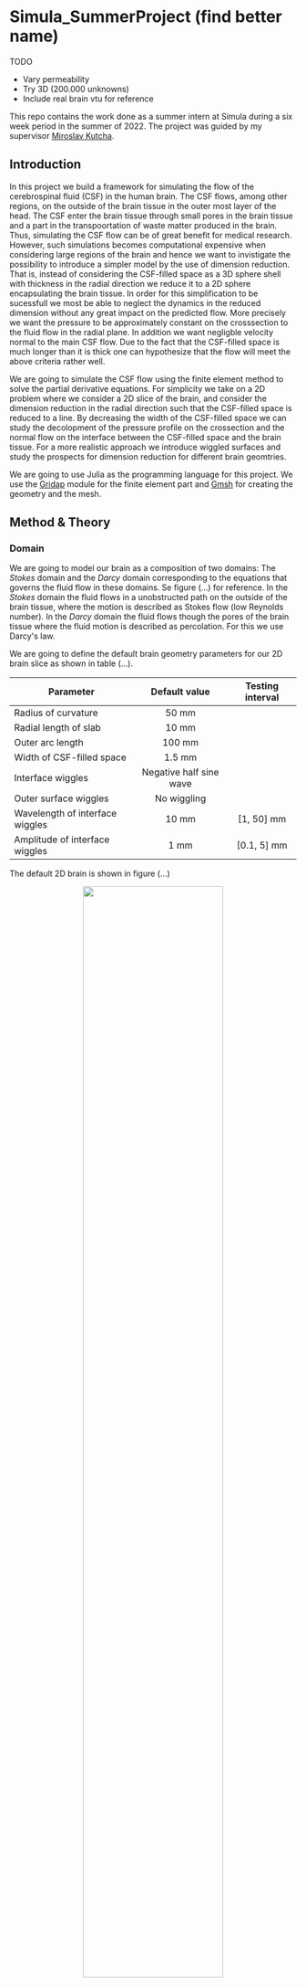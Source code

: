 # Simula_SummerProject (find better name)


TODO
- Vary permeability 
- Try 3D (200.000 unknowns)
- Include real brain vtu for reference

This repo contains the work done as a summer intern at Simula during a six week period in the summer of 2022. The project was guided by my supervisor [Miroslav Kutcha](https://github.com/MiroK).

## Introduction 

In this project we build a framework for simulating the flow of the cerebrospinal fluid (CSF) in the human brain. The CSF flows, among other regions, on the outside of the brain tissue in the outer most layer of the head. The CSF enter the brain tissue through small pores in the brain tissue and a part in the transpoortation of waste matter produced in the brain. Thus, simulating the CSF flow can be of great benefit for medical research. However, such simulations becomes computational expensive when considering large regions of the brain and hence we want to invistigate the possibility to introduce a simpler model by the use of dimension reduction. That is, instead of considering the CSF-filled space as a 3D sphere shell with thickness in the radial direction we reduce it to a 2D sphere encapsulating the brain tissue. In order for this simplification to be sucessfull we most be able to neglect the dynamics in the reduced dimension without any great impact on the predicted flow. More precisely we want the pressure to be approximately constant on the crosssection to the fluid flow in the radial plane. In addition we want negligble velocity normal to the main CSF flow. Due to the fact that the CSF-filled space is much longer than it is thick one can hypothesize that the flow will meet the above criteria rather well. 

We are going to simulate the CSF flow using the finite element method to solve the partial derivative equations. For simplicity we take on a 2D problem where we consider a 2D slice of the brain, and consider the dimension reduction in the radial direction such that the CSF-filled space is reduced to a line. By decreasing the width of the CSF-filled space we can study the decolopment of the pressure profile on the crossection and the normal flow on the interface between the CSF-filled space and the brain tissue. For a more realistic approach we introduce wiggled surfaces and study the prospects for dimension reduction for different brain geomtries.

<!-- Maybe show 2D and 3D models here -->

We are going to use Julia as the programming language for this project. We use the [Gridap](https://gridap.github.io/Gridap.jl/stable/) module for the finite element part and [Gmsh](https://gmsh.info) for creating the geometry and the mesh.

## Method & Theory 

### Domain

We are going to model our brain as a composition of two domains: The *Stokes* domain and the *Darcy* domain corresponding to the equations that governs the fluid flow in these domains. Se figure (...) for reference. In the *Stokes* domain the fluid flows in a unobstructed path on the outside of the brain tissue, where the motion is described as Stokes flow (low Reynolds number). In the *Darcy* domain the fluid flows though the pores of the brain tissue where the fluid motion is described as percolation. For this we use Darcy's law.

We are going to define the default brain geometry parameters for our 2D brain slice as shown in table (...).


|  Parameter | Default value | Testing interval 
|---|:---:|:---:|
| Radius of curvature | 50 mm |
| Radial length of slab | 10 mm |
| Outer arc length | 100 mm |
| Width of CSF-filled space | 1.5 mm |
| Interface wiggles | Negative half sine wave|
| Outer surface wiggles | No wiggling |
| Wavelength of interface wiggles | 10 mm | [1,  50] mm|
| Amplitude of interface wiggles | 1 mm | [0.1, 5] mm |

The default 2D brain is shown in figure (...)

<p align="center">
    <img src="figures/default_2D_brain_example.png"
         alt=""
         style="width:70%">
    <h5 align="center"> 
    Fig.X - Example of default 2D brain geometry. The orange region represents the Stokes domain and the green region the Darcy domain.
    </h5>
</p>

We also have the opportunity to extend the model into 3D. In figure (...) we have extended the 2D default brain geometry with an arc length of XX mm in the third dimension. 


<!-- Picture of 3D Model   -->


### Equations 

We denote $u_S, p_S$ as velocity and pressure respectively in the Stokes domain $S$, and $p_D$ as pressure in the Darcy domain $D$. $\hat{n}_i$ and $\hat{\tau}$ denote the normal and tangentiel component on the $\Gamma$ interface with respect to region $i$. We define the problem by the following equations.

####  <ins> Stokes domain </ins>


$$
\begin{align}
    - \nabla \cdot \sigma(u_S, p_S) &= f_s  &\text{in} \ \Omega_S \\
    \nabla \cdot u_S &= 0   &\text{in} \ \Omega_S \\
    u_S &= u_{S,0}   &\text{on} \ \Lambda_S \\
    u_S \times \hat{n}\_S &= 0   &\text{on} \ \Gamma_S \\
    p_S &= p\_{S,0}   &\text{on} \ \Gamma_S \\
\end{align}
$$

where

$$
\begin{align}
   \sigma(u_S, p_S) &= 2\mu \varepsilon(u_S) - p_S \mathbb{I} \\
   \varepsilon(u_S) &= \frac{1}{2}(\nabla u_S + \nabla^Tu_S)
\end{align}
$$

#### <ins> Darcy domain </ins>

$$
\begin{align}
    \nabla \cdot (-\frac{\kappa}{\mu}\nabla p_D) &= f_D  &\text{in} \ \Omega_D \\
     P_D &= P_{D,0}  &\text{on} \ \partial \Omega_S \setminus \Gamma 
\end{align}
$$



#### <ins> Interface conditions </ins>
$$
\begin{align}
    u_S\cdot\hat{n}_S + (-\frac{\kappa}{\mu}\nabla p_D \cdot \hat{n}_D) &= g\Gamma  &\text{on} \ \Gamma \\ 
    -[\sigma(u_S, p_S)\cdot\hat{n}_S]\cdot\hat{n}_S &= P_D  &\text{on} \ \Gamma \\
    -[\sigma(u_S, p_S)\cdot\hat{n}_S]\cdot\hat{\tau}_S &= \alpha u_S \cdot\hat{\tau}_S  &\text{on} \ \Gamma \\
\end{align}
$$


### Weak formulation

We define the test spaces $v_S, q_S, q_D$ to be in the Sobolev space (H1). Check consistency with $dx$ or $dV, dS, dL$.

#### Stokes
From equation (...) we get

$$
\begin{align}
    \int_{\Omega_S} f_s \cdot v_S \ dx &=  \int_{\Omega_S} 2\mu \ \varepsilon(u_S) \odot \varepsilon(v_S) \ dx - \int_{\Omega_S} p_S \nabla\cdot v_S \ dx - \int_{\partial\Omega_S} \big(\sigma(u_S, p_S)\cdot\hat{n}_S\big) \cdot v_S \ dx \\ 
    0 &= - \int\_{\Omega_S} (\nabla \cdot u_S) \cdot q_S \ dx
\end{align}
$$

In the first equation (put number) Decompose the last term in normal $\hat{n}_S$ and tangential $\hat{\tau}_S$ direction

$$
\begin{align}
    - \int_{\partial\Omega_S} \big(\sigma(u_S, p_S)\cdot\hat{n}_S\big) \cdot v_S \ dx   &=  \int\_{\partial\Omega_S} \underbrace{-\Big[\big(\sigma(u_S, p_S)\cdot\hat{n}_S\big) \cdot \hat{n}_S \Big]}\_{P_D \ \text{on} \ \ \Gamma}\Big[\hat{n}_S \cdot v_S \Big] \underbrace{-\Big[\big(\sigma(u_S, p_S)\cdot\hat{n}_S\big) \cdot \hat{\tau}_S \Big]}\_{\alpha u_S \cdot\hat{\tau}_S \ \ \text{on} \ \Gamma}\Big[\hat{\tau}_S \cdot v_S \Big] \ dx\\
    &= \int\_{\partial\Omega_S\setminus\Gamma} -\Big[\underbrace{\big(\sigma(u_S, p_S)\cdot\hat{n}_S\big) \cdot \hat{n}_S }\_{- p_S} \Big]\Big[\hat{n}_S \cdot v_S \Big] -\Big[\big(\sigma(u_S, p_S)\cdot\hat{n}_S\big) \cdot \hat{\tau}_S \Big]\Big[\hat{\tau}_S \cdot v_S \Big] \ dx\\
    & \qquad \qquad \qquad \qquad \qquad \qquad + \int\_{\Gamma} P_D \Big[\hat{n}_S \cdot v_S \Big] + \alpha \Big[u_S \cdot\hat{\tau}_S \Big]\Big[\hat{\tau}_S \cdot v_S \Big] \ dx
\end{align}
$$

where we used the transistion


$$
\begin{align}
    \big(\sigma(u_S, p_S)\cdot\hat{n}_S\big) \cdot \hat{n}_S &= \big(2\mu \ \varepsilon(u_S) - p_S \mathbb{I} \big)\cdot\hat{n}_S \\
    &= 2\mu \ \underbrace{\hat{n}_S \cdot \varepsilon(u_S) \cdot \hat{n}_S}\_{0} - p_S \ \underbrace{\hat{n}_S \cdot \hat{n}_S}\_{1} = - p_S
\end{align}
$$

with the zero in line (...) comes from theorem something in that paper (REFER).

We can then handle the remaining tangential component of the  $\partial\Omega_S\setminus\Gamma$ boundary using the Nitsche method (theorem?).  


$$
\begin{align}
    - \int_{\partial\Omega_S\setminus\Gamma} \Big[\big(\sigma(u_S, p_S)\cdot\hat{n}_S\big) \cdot \hat{\tau}_S \Big]\Big[\hat{\tau}_S \cdot v_S \Big] \ dx= 
    &- \int\_{\partial\Omega_S\setminus\Gamma}\Big[\big(\sigma(u_S, p_S)\cdot\hat{n}_S\big) \cdot \hat{\tau}_S \Big]\Big[\hat{\tau}_S \cdot v_S \Big] \ dx\\
    &- \int\_{\partial\Omega_S\setminus\Gamma}\Big[\big(\sigma(u_S, p_S)\cdot\hat{n}_S\big) \cdot \hat{\tau}_S \Big]\Big[\hat{\tau}_S \cdot u_S - u_{S,\text{tan}} \Big] \ dx\\
    &+ \int\_{\partial\Omega_S\setminus\Gamma}\frac{\gamma}{h} \Big[ \hat{\tau}\_S \cdot u_S - u\_{S,\text{tan}} \Big]\Big[\hat{\tau}_S \cdot u_S \Big] \ dx
\end{align}
$$

where $u_{S,\text{tan}}$ is the condition for the tangential part of the stokes velocity on the $\partial\Omega_S\setminus\Gamma$. We only want the normal component and thus we set $u_{S,\text{tan}}$ = 0



#### Darcy 

$$
\begin{align}
    \int_{\Omega_D} f_D \cdot q_d \ dx &= \int_{\Omega_D} \frac{\kappa}{\mu} \nabla p_D \cdot \nabla q_D \ dx + \int_{\partial\Omega_D} \underbrace{-\hat{n}_D \cdot \frac{\kappa}{\mu} \nabla p_D}\_{g\Gamma - u_S \cdot \hat{n}_S \ \text{on} \ \Gamma} \cdot q_D \ dx \\
    &= \int\_{\Omega_D} \frac{\kappa}{\mu} \nabla p_D \cdot \nabla q_D \ dx + \int\_{\Gamma} (g\Gamma - u_S \cdot \hat{n}_S) \cdot q_D \ dx - \int\_{\partial\Omega\setminus\Gamma} \hat{n}_D \cdot \kappa \nabla p_D \cdot q_D \ dx
\end{align}
$$

where we handle the last term as a neuman condition.


### Parameter choices for the PDE modelling

We are going to drive the CSF flow by a pressure difference $\Delta p_S  = 133.3224 \ \text{Pa}$ $(1 \ \text{mmHg})$, across the stokes domain while enforcing a no slip condition on the outer surface of the stokes domain as dirichlet condition setting $u_{S,0} = \vec{0} \ \text{m/s}$. This also means that we will put the source terms $f_S = f_D = 0$ in both domains. For the pressure in the Darcy domain we are then going to enforce the boundary conditions entirely as neumann conditions by setting a zero flux, i.e. $\nabla p_D = \vec{0} \ \text{Pa/m}$. For the interface we choose a balanced normal flow, i.e. $g\Gamma = 0 \ \text{m/s}$ and a slip rate given as $\alpha = \mu/\sqrt{\kappa} \ \text{Pa}\cdot\text{s/m}$. Finnally we set the CSF viscosity $\mu = 0.8 \cdot 10^{-3} \ \text{Pa}\cdot\text{s}$ and the percolation permeability $\kappa = 1\cdot10^{-16}$ \ \text{m}^2. These parameter choices is summed up in the following  


$$
\begin{align}
    u_{S,0} &= \vec{0} \ \text{m/s} \\
    p_{S,0} &= 133.3224 \ \text{Pa} \ (1 \ \text{mmHg} ) \\
    \nabla p_D &= \vec{0} \ \text{Pa/m} \\
    g\Gamma &= 0 \ \text{m/s} \\
    \alpha &= \mu/\sqrt{\kappa} \ \text{Pa}\cdot\text{s/m} \\
    \mu &= 0.8 \cdot 10^{-3} \ \text{Pa}\cdot\text{s} \\
    \kappa &= 1\cdot10^{-16} \ \text{m}^2
\end{align}
$$



### Evaluating the metrics for dimension reduction 

For the evaluating of the pressure we create a series of radial lines in the stokes domain and calculate the pressure variance

$$
\text{var}(p_S) = \int_{\Omega_S} \big(p_S - \langle p_S \rangle\big)^2 dp_S \ / \ |\text{radial line}|
$$

If the pressure is constant the variance will be zero. We compute then both the mean and the maximum value of all variances along the radial lines. In addition we compute the absolute value of the mean absolute normal flow along the interface as 

$$
\sqrt{\int_{\Gamma} (u_S \cdot \hat{n}_S)^2 d\Gamma} \ / \ |\Gamma|
$$


<!-- (Insert image of radial lines and center lines as a vtu file) -->


## Results and Discussion

We begin by the 2D case.

### Choosing the resolution

For the choice of the mesh resolution we perform a approximated error convergence test by simulating a series of systems with an increasingly resolution. In Gmsh the mesh size resolution is parameterized by the *lc* variable, which is set to define the largest mesh line. In addition we define a so-called mesh field which linearly decrease the lc-value to half its orginal value or a distance of 1 to 5 mm from the interface. By choosing a exaggerated resolution of $lc = 0.05 \ \text{mm}$ as our approximated *true* reference solution* we can calculate the $l^2$ norm between this reference solution and other solutions with lower resolution. This is shown in figure (...)


<p align="center">
    <img src="figures/solution_convergence.png"
         alt=""
         style="width:60%">
    <h5 align="center"> 
    Fig.X - Approximated error convergence test using a resolution of $lc = 0.05 \ \text{mm}$ as a true reference solution. We calculate the $l^2$ norm between the reference solution and solutions using a lower resolution (higher $lc$) along a center line for both the domains.
    </h5>
</p>


From figure (...) we get an idea of the acuracy of the solution as a function of the resolution. By choosing $lc = 0.1 \ \text{mm}$ we should get an accuracy on the order $\pm 0.1 \\%$ of the true solution.


### Flat interface

We begin by the simple case of the default brain geometry, but with a flat interface. That is, we model the interface a curve arc without any wiggles. We simulate the system with a varying CSF-width (witdh of the CSF-filled space crossection) in the interval [0.5, 5] mm. By looking at the pressure variance shown in figure (...) and (...) we see that the pressure is varying very little, on the order. 


<p float>
    <img src="figures/FLAT_ps_maxvar_width.png"
         alt=""
         style="width:49%">
    <img src="figures/FLAT_ps_meanvar_width.png"
         alt=""
         style="width:49%">
     <h5 align="center"> 
    Fig.X - Caption
    </h5>
</p>


Considering that the pressure difference across the domain is $ \Delta P_S = 133.3224 \ \text{Pa}$ the relative pressure deviation from the mean on a radial line in the worst case scenario (maximum variance) with a width close to the typycial width is on the order

$$
\frac{\sqrt{max(var)}}{\Delta p_S} = \frac{\sqrt{10^{-9}}}{133.3224} \approx 7,5 \cdot 10^{-10} \ \\%,
$$

which is fair to consider neglible. We can confirm that the pressure is approximately constant by looking at the pressure profile across a radial line. 


<p float>
    <img src="figures/FLAT_ps_profile_contour1.45e-03.png"
         alt=""
         style="width:49%">
    <img src="figures/FLAT_ps_profile1.45e-03.png"
         alt=""
         style="width:49%">
     <h5 align="center"> 
    Fig.X - width = 1.45 mm
    </h5>
</p>


In addition we evaluate the absolute normal flow on the interface.

<p align="center">
    <img src="figures/FLAT_us_nflow_abs.png"
         alt=""
         style="width:60%">
    <h5 align="center"> 
    Fig.X - Caption
    </h5>
</p>

This also drops with width and is very small comared to the maximum velocity of $700 \ \text{mm/s}$ which gives an relative deviation at the typical length on the order 

$$
\frac{\text{Norm. flow}}{\text{max} \ u_S} = \frac{10^{-5}}{700} \approx 1,4 \cdot 10^{-6} \ \\%,
$$


### Default interface (Interface with wiggles)

We now introduce the wiggles to the interface and compute similar metrics as done for the flat curve. 

<p float>
    <img src="figures/SNS_ps_maxvar_width.png"
         alt=""
         style="width:49%">
    <img src="figures/SNS_ps_meanvar_width.png"
         alt=""
         style="width:49%">
     <h5 align="center"> 
    Fig.X - Caption
    </h5>
</p>


We observe again that the pressure variance decrease with decreasing width, but the order of magnitude is significantly larger than for the flat interface. We also notice that the maximum variance is roughly twice as large as the mean variance. This is not that much of a difference and by looking at the the variance for each radial line as a function of angle we can make a visual check that it follows the geometry of the interface.

<p align="center">
    <img src="figures/SNS_ps_var_angle.png"
         alt=""
         style="width:60%">
    <h5 align="center"> 
    Fig.X - Caption
    </h5>
</p>

By looking at the simulation for a width of $1.45 \ \text{mm}$ we see that the CSF flows from the stokes domain 

<p align="center">
    <img src="figures/SNS_nflow_profile1.45e-03.png"
         alt=""
         style="width:60%">
    <h5 align="center"> 
    Fig.X - Caption
    </h5>
</p>


We take a look at the flow direction (not scaled yb magnitude).

<p align="center">
    <img src="figures/SNS_glyph_noscale1.45e-03.png"
         alt=""
         style="width:60%">
    <h5 align="center"> 
    Fig.X - Caption
    </h5>
</p>

We can see that the CSF fluid flows into the brain tissue in the from the bottom of the dimple towards the square edge. We have no informaiton about the velocity field in the brain tissue, but judging from the previous figure we can deduce that it flows out again at the start of the square edge but also at the beginning of next dimple. However, here we also se a spike in the inflow to the brain tissue, which supports the idea that the CSF cuts the hard cornes. But if we compare the magnitudes of the in and out flow at the cornes (qualitatively) we see that some of it must have flated through the tissue accros the square part of the wiggle. However when considering the absolute normal flow 


<p align="center">
    <img src="figures/SNS_us_nflow_abs.png"
         alt=""
         style="width:60%">
    <h5 align="center"> 
    Fig.X - Caption
    </h5>
</p>

which lies around $5\cdot10^{-4} \ \text{mm/s}$ compared to a maximum flow velocity around $700 \ \text{mm/s}$ around the typical width. This gives a relative deviation 

$$
\frac{\text{Norm. flow}}{\text{max} \ u_S} = \frac{5\cdot10^{-4} }{500} \approx 8,3 \cdot 10^{-5} \ \\%,
$$

Thus we are still getting promising results for the possibility to make dimension reduction model.

### Varying interface wavelength and amplitude

Due to the promising result for the default brian geometry we invistigate the consequences of different interface descriptions. That is, we vary the wavelength in the interval [1,  50] mm with default amplitude of 1 mm and vary the ampltidue in the interval  [0.1, 5] mm keeping the default wavelength of 10 mm. The results are shown in figures (...).


<p float>
    <img src="figures/MNS_lambda_ps_maxvar_width.png"
         alt=""
         style="width:49%">
    <img src="figures/MNS_lambda_ps_maxvar_width.png"
         alt=""
         style="width:49%">
     <h5 align="center"> 
    Fig.X - Caption
    </h5>
</p>


<p float>
    <img src="figures/MNS_lambda_us_nflow_abs.png"
         alt=""
         style="width:49%">
    <img src="figures/MNS_lambda_us_nflow_abs.png"
         alt=""
         style="width:49%">
     <h5 align="center"> 
    Fig.X - Caption
    </h5>
</p>


### Varying permeability 

Test interval: $[10^{-16},10^{-12}] \ \text{m}^2$.


____

### 3D brain simulations

stress free config and projection vector for tangential parts. 








<!-- <p align="center">
    <img src="figures/filename.png"
         alt=""
         style="width:60%">
    <h5 align="center"> 
    Fig.X - Caption
    </h5>
</p> -->
